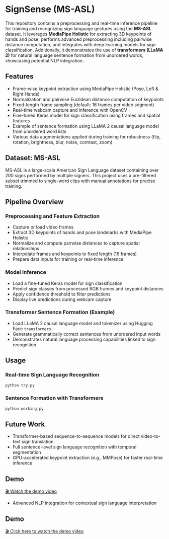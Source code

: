 # SignSense (MS-ASL)

This repository contains a preprocessing and real-time inference pipeline for training and recognizing sign language gestures using the **MS-ASL** dataset. It leverages **MediaPipe Holistic** for extracting 3D keypoints of hands and pose, performs advanced preprocessing including pairwise distance computation, and integrates with deep learning models for sign classification. Additionally, it demonstrates the use of **transformers (LLaMA 2)** for natural language sentence formation from unordered words, showcasing potential NLP integration.

## Features

- Frame-wise keypoint extraction using MediaPipe Holistic (Pose, Left & Right Hands)
- Normalization and pairwise Euclidean distance computation of keypoints
- Fixed-length frame sampling (default: 16 frames per video segment)
- Real-time webcam capture and inference with OpenCV
- Fine-tuned Keras model for sign classification using frames and spatial features
- Example of sentence formation using LLaMA 2 causal language model from unordered word lists
- Various data augmentations applied during training for robustness (flip, rotation, brightness, blur, noise, contrast, zoom)

## Dataset: MS-ASL

MS-ASL is a large-scale American Sign Language dataset containing over 200 signs performed by multiple signers. This project uses a pre-filtered subset trimmed to single-word clips with manual annotations for precise training.

## Pipeline Overview

### Preprocessing and Feature Extraction

- Capture or load video frames
- Extract 3D keypoints of hands and pose landmarks with MediaPipe Holistic
- Normalize and compute pairwise distances to capture spatial relationships
- Interpolate frames and keypoints to fixed length (16 frames)
- Prepare data inputs for training or real-time inference

### Model Inference

- Load a fine-tuned Keras model for sign classification
- Predict sign classes from processed RGB frames and keypoint distances
- Apply confidence threshold to filter predictions
- Display live predictions during webcam capture

### Transformer Sentence Formation (Example)

- Load LLaMA 2 causal language model and tokenizer using Hugging Face `transformers`
- Generate grammatically correct sentences from unordered input words
- Demonstrates natural language processing capabilities linked to sign recognition

## Usage

### Real-time Sign Language Recognition

```bash
python try.py
```

### Sentence Formation with Transformers
``` bash
python working.py
```

## Future Work
- Transformer-based sequence-to-sequence models for direct video-to-text sign translation
- Full sentence-level sign language recognition with temporal segmentation
- GPU-accelerated keypoint extraction (e.g., MMPose) for faster real-time inference

## Demo

[🎬 Watch the demo video](https://github.com/yourusername/SignSense/blob/main/demo.mp4?raw=true)

- Advanced NLP integration for contextual sign language interpretation

## Demo

[🎬 Click here to watch the demo video](.mp4)
